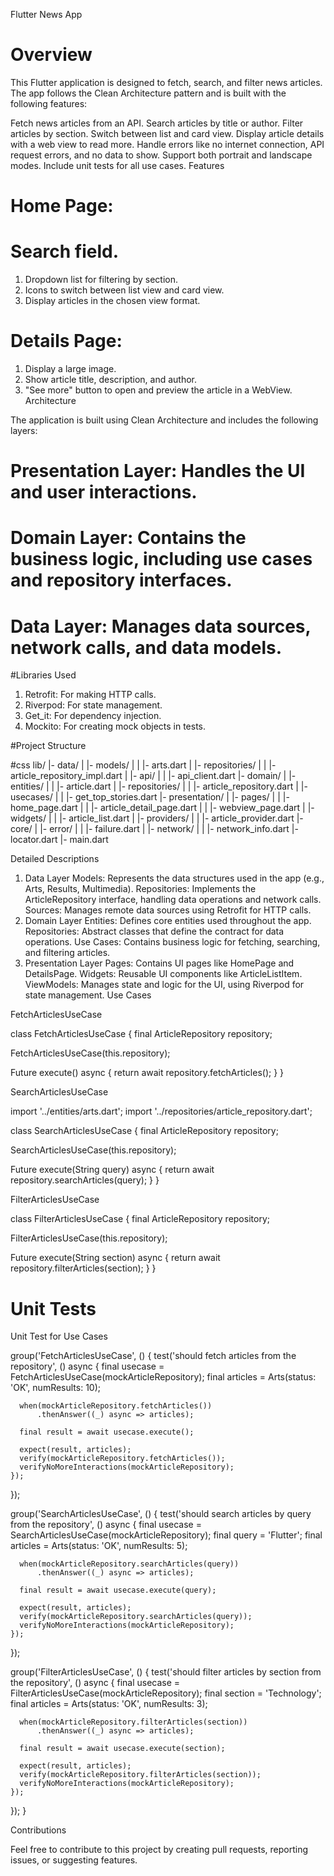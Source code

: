 Flutter News App

# Overview

This Flutter application is designed to fetch, search, and filter news articles. The app follows the Clean Architecture pattern and is built with the following features:

Fetch news articles from an API.
Search articles by title or author.
Filter articles by section.
Switch between list and card view.
Display article details with a web view to read more.
Handle errors like no internet connection, API request errors, and no data to show.
Support both portrait and landscape modes.
Include unit tests for all use cases.
Features

# Home Page:

# Search field.

1) Dropdown list for filtering by section.
2) Icons to switch between list view and card view.
3) Display articles in the chosen view format.
   
# Details Page:

1) Display a large image.
2) Show article title, description, and author.
3) "See more" button to open and preview the article in a WebView.
Architecture

The application is built using Clean Architecture and includes the following layers:

# Presentation Layer: Handles the UI and user interactions.
# Domain Layer: Contains the business logic, including use cases and repository interfaces.
# Data Layer: Manages data sources, network calls, and data models.

#Libraries Used

1) Retrofit: For making HTTP calls.
2) Riverpod: For state management.
3) Get_it: For dependency injection.
4) Mockito: For creating mock objects in tests.


#Project Structure

#css
lib/
|- data/
|  |- models/
|  |  |- arts.dart
|  |- repositories/
|  |  |- article_repository_impl.dart
|  |- api/
|  |  |- api_client.dart
|- domain/
|  |- entities/
|  |  |- article.dart
|  |- repositories/
|  |  |- article_repository.dart
|  |- usecases/
|  |  |- get_top_stories.dart
|- presentation/
|  |- pages/
|  |  |- home_page.dart
|  |  |- article_detail_page.dart
|  |  |- webview_page.dart
|  |- widgets/
|  |  |- article_list.dart
|  |- providers/
|  |  |- article_provider.dart
|- core/
|  |- error/
|  |  |- failure.dart
|  |- network/
|  |  |- network_info.dart
|- locator.dart
|- main.dart

Detailed Descriptions

1. Data Layer
Models: Represents the data structures used in the app (e.g., Arts, Results, Multimedia).
Repositories: Implements the ArticleRepository interface, handling data operations and network calls.
Sources: Manages remote data sources using Retrofit for HTTP calls.
2. Domain Layer
Entities: Defines core entities used throughout the app.
Repositories: Abstract classes that define the contract for data operations.
Use Cases: Contains business logic for fetching, searching, and filtering articles.
3. Presentation Layer
Pages: Contains UI pages like HomePage and DetailsPage.
Widgets: Reusable UI components like ArticleListItem.
ViewModels: Manages state and logic for the UI, using Riverpod for state management.
Use Cases

FetchArticlesUseCase

class FetchArticlesUseCase {
  final ArticleRepository repository;

  FetchArticlesUseCase(this.repository);

  Future<Arts> execute() async {
    return await repository.fetchArticles();
  }
}

SearchArticlesUseCase

import '../entities/arts.dart';
import '../repositories/article_repository.dart';

class SearchArticlesUseCase {
  final ArticleRepository repository;

  SearchArticlesUseCase(this.repository);

  Future<Arts> execute(String query) async {
    return await repository.searchArticles(query);
  }
}

FilterArticlesUseCase

class FilterArticlesUseCase {
  final ArticleRepository repository;

  FilterArticlesUseCase(this.repository);

  Future<Arts> execute(String section) async {
    return await repository.filterArticles(section);
  }
}

# Unit Tests

Unit Test for Use Cases

  group('FetchArticlesUseCase', () {
    test('should fetch articles from the repository', () async {
      final usecase = FetchArticlesUseCase(mockArticleRepository);
      final articles = Arts(status: 'OK', numResults: 10);

      when(mockArticleRepository.fetchArticles())
          .thenAnswer((_) async => articles);

      final result = await usecase.execute();

      expect(result, articles);
      verify(mockArticleRepository.fetchArticles());
      verifyNoMoreInteractions(mockArticleRepository);
    });
  });

  group('SearchArticlesUseCase', () {
    test('should search articles by query from the repository', () async {
      final usecase = SearchArticlesUseCase(mockArticleRepository);
      final query = 'Flutter';
      final articles = Arts(status: 'OK', numResults: 5);

      when(mockArticleRepository.searchArticles(query))
          .thenAnswer((_) async => articles);

      final result = await usecase.execute(query);

      expect(result, articles);
      verify(mockArticleRepository.searchArticles(query));
      verifyNoMoreInteractions(mockArticleRepository);
    });
  });

  group('FilterArticlesUseCase', () {
    test('should filter articles by section from the repository', () async {
      final usecase = FilterArticlesUseCase(mockArticleRepository);
      final section = 'Technology';
      final articles = Arts(status: 'OK', numResults: 3);

      when(mockArticleRepository.filterArticles(section))
          .thenAnswer((_) async => articles);

      final result = await usecase.execute(section);

      expect(result, articles);
      verify(mockArticleRepository.filterArticles(section));
      verifyNoMoreInteractions(mockArticleRepository);
    });
  });
}

Contributions

Feel free to contribute to this project by creating pull requests, reporting issues, or suggesting features.
